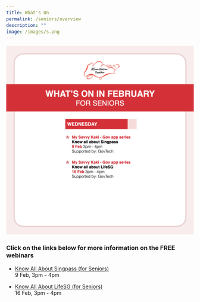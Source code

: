```yaml
---
title: What's On
permalink: /seniors/overview
description: ""
image: /images/s.png
---
```

![List of free webinars in February for seniors](/images/feb-2022/Overview-Seniors.png)

### Click on the links below for more information on the FREE webinars

* [Know All About Singpass (for Seniors) ](https://zoom.us/webinar/register/1116418394710/WN_0G0pBXZ1SxCN36MQc_Rp0Q)<br>
9 Feb, 3pm - 4pm
 
* [Know All About LifeSG (for Seniors)](https://zoom.us/webinar/register/5016418396571/WN_8Mzq3C8cTnGDAOLMIMWaYg)<br>
16 Feb, 3pm - 4pm